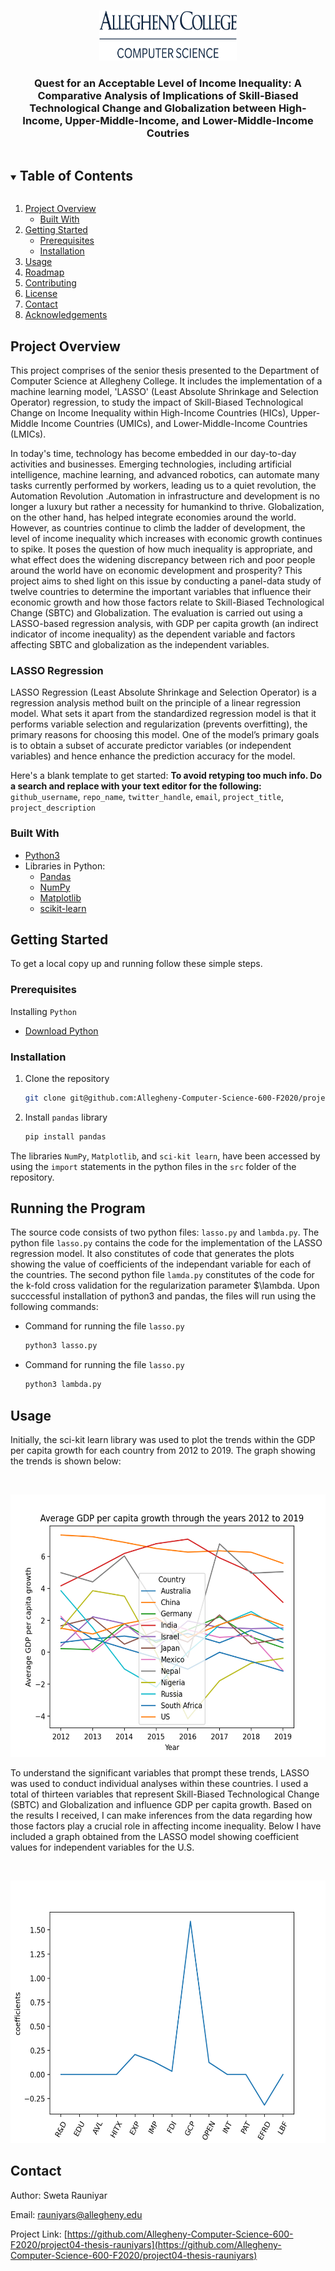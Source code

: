 <!-- PROJECT LOGO -->
<br />
<p align="center">
  <a href="https://github.com/github_username/repo_name">
    <img src="images/logo.png" alt="Logo" width="220" height="80">
  </a>

  <h3 align="center">Quest for an Acceptable Level of Income Inequality: A Comparative Analysis of Implications of Skill-Biased Technological Change and Globalization between High-Income, Upper-Middle-Income, and Lower-Middle-Income Coutries</h3>

    
  </p>
</p>



<!-- TABLE OF CONTENTS -->
<details open="open">
  <summary><h2 style="display: inline-block">Table of Contents</h2></summary>
  <ol>
    <li>
      <a href="#project-overview">Project Overview</a>
      <ul>
        <li><a href="#built-with">Built With</a></li>
      </ul>
    </li>
    <li>
      <a href="#getting-started">Getting Started</a>
      <ul>
        <li><a href="#prerequisites">Prerequisites</a></li>
        <li><a href="#installation">Installation</a></li>
      </ul>
    </li>
    <li><a href="#usage">Usage</a></li>
    <li><a href="#roadmap">Roadmap</a></li>
    <li><a href="#contributing">Contributing</a></li>
    <li><a href="#license">License</a></li>
    <li><a href="#contact">Contact</a></li>
    <li><a href="#acknowledgements">Acknowledgements</a></li>
  </ol>
</details>



<!-- PROJECT OVERVIEW -->
## Project Overview

This project comprises of the senior thesis presented to the Department of Computer Science at Allegheny College. It includes the implementation of a machine learning model, 'LASSO' (Least Absolute Shrinkage and Selection Operator) regression, to study the impact of Skill-Biased Technological Change on Income Inequality within High-Income Countries (HICs), Upper-Middle Income Countries (UMICs), and Lower-Middle-Income Countries (LMICs).

In today's time, technology has become embedded in our day-to-day activities and businesses. Emerging technologies, including artificial intelligence, machine learning, and advanced robotics, can automate many tasks currently performed by workers, leading us to a quiet revolution, the Automation Revolution
.Automation in infrastructure and development is no longer a luxury but rather a necessity for humankind to thrive. Globalization, on the other hand, has helped integrate economies around the world. However, as countries continue to climb the ladder of development, the level of income inequality which increases with economic growth continues to spike. It poses the question of how much inequality is appropriate, and what effect does the widening discrepancy between rich and poor people around the world have on economic development and prosperity? This project aims to shed light on this issue by conducting a panel-data study of twelve countries to determine the important variables that influence their economic growth and how those factors relate to Skill-Biased Technological Change (SBTC) and Globalization. The evaluation is carried out using a LASSO-based regression analysis, with GDP per capita growth (an indirect indicator of income inequality) as the dependent variable and factors affecting SBTC and globalization as the independent variables.  

### LASSO Regression

LASSO Regression (Least Absolute Shrinkage and Selection Operator) is a regression analysis method built on the principle of a linear regression model. What sets it apart from the standardized regression model is that it performs variable selection and regularization (prevents overfitting), the primary reasons for choosing this model. One of the model’s primary goals is to obtain a subset of accurate predictor variables (or independent variables) and hence enhance the prediction accuracy for the model. 

Here's a blank template to get started:
**To avoid retyping too much info. Do a search and replace with your text editor for the following:**
`github_username`, `repo_name`, `twitter_handle`, `email`, `project_title`, `project_description`



### Built With

* [Python3](https://www.python.org/)
* Libraries in Python:
  * [Pandas](https://pandas.pydata.org/)
  * [NumPy](https://numpy.org/)
  * [Matplotlib](https://matplotlib.org/)
  * [scikit-learn](https://scikit-learn.org/stable/)


<!-- GETTING STARTED -->
## Getting Started

To get a local copy up and running follow these simple steps.

### Prerequisites

Installing `Python`
* [Download Python](https://www.python.org/downloads/)
 

### Installation 

1. Clone the repository
   ```sh
   git clone git@github.com:Allegheny-Computer-Science-600-F2020/project04-thesis-rauniyars.git
   ```
2. Install `pandas` library
   ```sh
   pip install pandas
   ```
The libraries `NumPy`, `Matplotlib`, and `sci-kit learn`, have been accessed by using the `import` statements in the python files in the `src` folder of the repository.

<!-- USAGE EXAMPLES -->
## Running the Program

The source code consists of two python files: `lasso.py` and `lambda.py`. The python file `lasso.py` contains the code for the implementation of the LASSO regression model. It also constitutes of code that generates the plots showing the value of coefficients of the independant variable for each of the countries. The second python file `lamda.py` constitutes of the code for the k-fold cross validation for the regularization parameter $\lambda. Upon succcessful installation of python3 and pandas, the files will run using the following commands:

* Command for running the file `lasso.py`
  ```sh
  python3 lasso.py
  ```
* Command for running the file `lasso.py`
  ```sh
  python3 lambda.py
  ```

<!-- USAGE EXAMPLES -->
## Usage

Initially, the sci-kit learn library was used to plot the trends within the GDP per capita growth for each country from 2012 to 2019. The graph showing the trends is shown below:

<br />
<p align="center">
  <a href="https://github.com/github_username/repo_name">
    <img src="images/panel_data_graph.png" alt="Logo" width="550" height="420">
  </a>    
  </p>
</p>

To understand the significant variables that prompt these trends, LASSO was used to conduct individual analyses within these countries. I used a total of thirteen variables that represent Skill-Biased Technological Change (SBTC) and Globalization and influence GDP per capita growth. Based on the results I received, I can make inferences from the data regarding how those factors play a crucial role in affecting income inequality. Below I have included a graph obtained from the LASSO model showing coefficient values for independent variables for the U.S.

<br />
<p align="center">
  <a href="https://github.com/github_username/repo_name">
    <img src="images/US.png" alt="Logo" width="550" height="420">
  </a>    
  </p>
</p>


<!-- CONTACT -->
## Contact

Author: Sweta Rauniyar

Email: rauniyars@allegheny.edu 

Project Link: [https://github.com/Allegheny-Computer-Science-600-F2020/project04-thesis-rauniyars](https://github.com/Allegheny-Computer-Science-600-F2020/project04-thesis-rauniyars)

